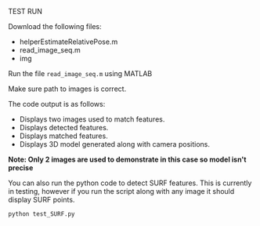 TEST RUN

Download the following files:
* helperEstimateRelativePose.m
* read_image_seq.m
* img

Run the file ```read_image_seq.m``` using MATLAB

Make sure path to images is correct.

The code output is as follows:
* Displays two images used to match features.
* Displays detected features.
* Displays matched features.
* Displays 3D model generated along with camera positions.

**Note: Only 2 images are used to demonstrate in this case so model isn't precise**

You can also run the python code to detect SURF features. This is currently in testing, however if you run the script along with any image it should display SURF points.

```python test_SURF.py```


